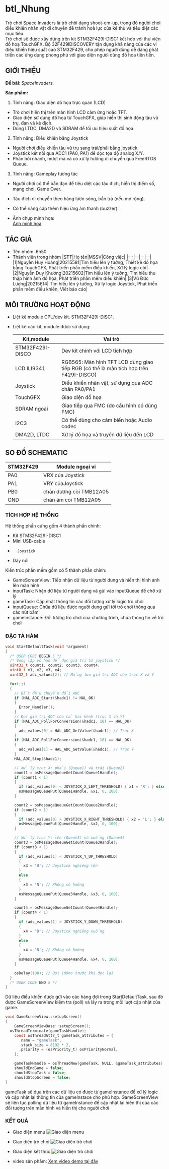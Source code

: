 # btl_Nhung

Trò chơi Space Invaders là trò chời dạng shoot-em-up, trong đó người chơi điều khiển nhân vật di chuyển để tránh hoả lực của kẻ thù và tiêu diệt các mục tiêu.  
Trò chơi sẽ được xây dựng trên kit STM32F429I-DISC1 kết hợp với thư viện đồ hoạ TouchGFX. Bộ 32F429IDISCOVERY tận dụng khả năng của các vi điều khiển hiệu suất cao STM32F429, cho phép người dùng dễ dàng phát triển các ứng dụng phong phú với giao diện người dùng đồ họa tiên tiến.


## GIỚI THIỆU

__Đề bài__: _SpaceInvaders._

__Sản phẩm:__
1. Tính năng: Giao diện đồ họa trực quan (LCD)
- Trò chơi hiển thị trên màn hình LCD cảm ứng hoặc TFT.
- Giao diện sử dụng đồ họa từ TouchGFX, giúp hiển thị sinh động tàu vũ trụ, đạn và kẻ địch.
- Dùng LTDC, DMA2D và SDRAM để tối ưu hiệu suất đồ họa.
2. Tính năng: Điều khiển bằng Joystick
- Người chơi điều khiển tàu vũ trụ sang trái/phải bằng joystick.
- Joystick kết nối qua ADC1 (PA0, PA1) để đọc tọa độ analog X/Y.
- Phản hồi nhanh, mượt mà và có xử lý hướng di chuyển qua FreeRTOS Queue.
3. Tính năng: Gameplay tương tác
- Người chơi có thể bắn đạn để tiêu diệt các tàu địch, hiển thị điểm số, mạng chơi, Game Over.
- Tàu địch di chuyển theo hàng lượn sóng, bắn trả (nếu mở rộng).
- Có thể nâng cấp thêm hiệu ứng âm thanh (buzzer).

- Ảnh chụp minh họa:  
[Ảnh minh họa](https://raw.githubusercontent.com/pxphbn8/btl_Nhung/main/images/anh-minh-hoa.jpg)
  

## TÁC GIẢ

- Tên nhóm:.6h50
- Thành viên trong nhóm
  |STT|Họ tên|MSSV|Công việc|
  |--:|--|--|--|
  |1|Nguyễn Huy Hoàng|20215581|Tìm hiểu lên ý tưởng, Thiết kế đồ họa bằng TouchGFX, Phát triển phần mềm điều khiển, Xử lý logic còi|
  |2|Nguyễn Duy Khương|20215602|Tìm hiểu lên ý tưởng, Tìm hiểu thu thập hình ảnh đồ họa, Phát triển phần mềm điều khiển|
  |3|Vũ Đức Lương|20215614| Tìm hiểu lên ý tưởng, Xử lý logic Joystick, Phát triển phần mềm điều khiển, Viết báo cáo|


## MÔI TRƯỜNG HOẠT ĐỘNG

- Liệt kê module CPU/dev kit.
STM32F429I-DISC1.
- Liệt kê các kit, module được sử dụng:

  |Kit,module|Vai trò|
  |--|--|
  |STM32F429I-DISCO| Dev kit chính với LCD tích hợp|
  |LCD ILI9341| RGB565: Màn hình TFT LCD dùng giao tiếp RGB (có thể là màn tích hợp trên F429I-DISCO)|
  |Joystick| Điều khiển nhân vật, sử dụng qua ADC chân PA0/PA1|
  |TouchGFX| Giao diện đồ họa|
  |SDRAM ngoài| Giao tiếp qua FMC (do cấu hình có dùng FMC)|
  |I2C3| Có thể dùng cho cảm biến hoặc Audio codec|
  |DMA2D, LTDC| Xử lý đồ họa và truyền dữ liệu đến LCD|


## SO ĐỒ SCHEMATIC

|STM32F429|Module ngoại vi|
|--|--|
|PA0|VRX của Joystick|
|PA1|VRY củaJoystick|
|PB0|chân dương còi TMB12A05|
|GND|chân âm còi TMB12A05|




### TÍCH HỢP HỆ THỐNG

  Hệ thống phần cứng gồm 4 thành phần chính:
-	Kit STM32F429I-DISC1
-	Mini USB-cable 
-       Joystick
-	Dây nối

  Kiến trúc phần mềm gồm có 5 thành phần chính:
-	GameScreenView: Tiếp nhận dữ liệu từ người dung và hiển thị hình ảnh lên màn hình
-	inputTask: Nhận dữ liệu từ người dụng và gửi vào inputQueue để chờ xử lý
-	gameTask: Cập nhật thông tin các đối tượng xử lý logic trò chơi
-	inputQueue: Chứa dữ liệu được người dung gửi tới trò chơi thông qua các nút bấm
-	gameInstance: Đối tượng trò chơi của chương trình, chứa thông tin về trò chơi


### ĐẶC TẢ HÀM
```c
void StartDefaultTask(void *argument)
{
  /* USER CODE BEGIN 5 */
  /* Vòng lặp vô hạn để đọc giá trị từ joystick */
  uint32_t count1, count2, count3, count4;
  uint8_t x1, x2, x3, x4;
  uint32_t adc_values[2]; // Mảng lưu giá trị ADC cho trục X và Y

  for(;;)
  {
    // Bắt đầu chuyển đổi ADC
    if (HAL_ADC_Start(&hadc1) != HAL_OK)
    {
      Error_Handler();
    }
    // Đọc giá trị ADC cho cả hai kênh (trục X và Y)
    if (HAL_ADC_PollForConversion(&hadc1, 10) == HAL_OK)
    {
      adc_values[0] = HAL_ADC_GetValue(&hadc1); // Trục X
    }
    if (HAL_ADC_PollForConversion(&hadc1, 10) == HAL_OK)
    {
      adc_values[1] = HAL_ADC_GetValue(&hadc1); // Trục Y
    }
    HAL_ADC_Stop(&hadc1);

    // Xử lý trục X: phải (Queue1) và trái (Queue2)
    count1 = osMessageQueueGetCount(Queue1Handle);
    if (count1 < 1)
    {
      if (adc_values[0] < JOYSTICK_X_LEFT_THRESHOLD) { x1 = 'R'; } else { x1 = 'N'; } // Đẩy trái (ADC thấp) → Phải
      osMessageQueuePut(Queue1Handle, &x1, 0, 100);
    }

    count2 = osMessageQueueGetCount(Queue2Handle);
    if (count2 < 1)
    {
      if (adc_values[0] > JOYSTICK_X_RIGHT_THRESHOLD) { x2 = 'L'; } else { x2 = 'N'; } // Đẩy phải (ADC cao) → Trái
      osMessageQueuePut(Queue2Handle, &x2, 0, 100);
    }

    // Xử lý trục Y: lên (Queue3) và xuống (Queue4)
    count3 = osMessageQueueGetCount(Queue3Handle);
    if (count3 < 1)
    {
      if (adc_values[1] < JOYSTICK_Y_UP_THRESHOLD)
      {
        x3 = 'U'; // Joystick nghiêng lên
      }
      else
      {
        x3 = 'N'; // Không có hướng
      }
      osMessageQueuePut(Queue3Handle, &x3, 0, 100);
    }

    count4 = osMessageQueueGetCount(Queue4Handle);
    if (count4 < 1)
    {
      if (adc_values[1] > JOYSTICK_Y_DOWN_THRESHOLD)
      {
        x4 = 'D'; // Joystick nghiêng xuống
      }
      else
      {
        x4 = 'N'; // Không có hướng
      }
      osMessageQueuePut(Queue4Handle, &x4, 0, 100);
    }

    osDelay(100); // Đợi 100ms trước khi đọc lại
  }
  /* USER CODE END 5 */
}
  ```
Dữ liệu điều khiển được gửi vào các hàng đợi trong StartDefaultTask, sau đó được GameScreenView kiểm tra (poll) và lấy ra trong mỗi lượt cập nhật của game.

```c
void GameScreenView::setupScreen()
{
	GameScreenViewBase::setupScreen();
  osThreadTerminate(gameTaskHandle);
	const osThreadAttr_t gameTask_attributes = {
	  .name = "gameTask", 
	  .stack_size = 8192 * 2,  
	  .priority = (osPriority_t) osPriorityNormal, 
	};

	gameTaskHandle = osThreadNew(gameTask, NULL, &gameTask_attributes);
	shouldEndGame = false;
	shouldStopTask = false;
	shouldStopScreen = false;
}
```
gameTask sẽ dựa trên các dữ liệu có được từ gameInstance để xử lý logic và cập nhật lại thông tin của gameInstace cho phù hợp. GameScreenView sẽ liên tục polling dữ liệu từ gameInstance để cập nhật lại hiển thị của các đối tượng trên màn hình và hiển thị cho người chơi
  
### KẾT QUẢ
- Giao diện menu
![Giao diện menu](https://raw.githubusercontent.com/pxphbn8/btl_Nhung/main/images/anh-minh-hoa.jpg)
- Giao diện trò chơi
![Giao diện trò chơi](https://raw.githubusercontent.com/pxphbn8/btl_Nhung/main/images/Giao-dien-tro-choi.jpg)
- Giao diện kết thúc
![Giao diện trò chơi](https://raw.githubusercontent.com/pxphbn8/btl_Nhung/main/images/Giao-dien-ket-thuc.jpg)

-  video sản phẩm: 
 [Xem video demo tại đây](https://drive.google.com/file/d/1pMrIorqWK59BUyRV0bhFvDTd9gOwnE5x/view?usp=sharing)

